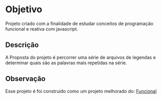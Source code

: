 # Objetivo
Projeto criado com a finalidade de estudar conceitos de programação funcional e reativa com javascript.

## Descrição
A Proposta do projeto é percorrer uma série de arquivos de legendas e determinar quais são as palavras mais repetidas na série.

## Observação
Esse projeto é foi construido como um projeto melhorado do: [Funcional](https://github.com/dfirmino/Funcional)

